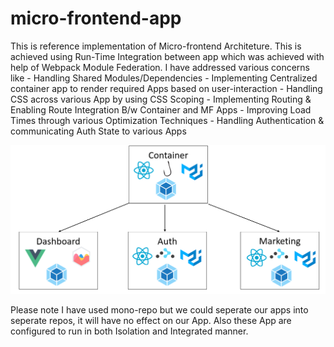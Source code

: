 # micro-frontend-app

This is reference implementation of Micro-frontend Architeture. This is achieved using Run-Time Integration between app which was achieved with help of Webpack Module Federation. I have addressed various concerns like - Handling Shared Modules/Dependencies - Implementing Centralized container app to render required Apps based on user-interaction - Handling CSS across various App by using CSS Scoping - Implementing Routing & Enabling Route Integration B/w Container and MF Apps - Improving Load Times through various Optimization Techniques - Handling Authentication & communicating Auth State to various Apps

![Alt text](https://github.com/AbhishekGautam01/micro-frontend/blob/develop/.idea/1.PNG?raw=true)

Please note I have used mono-repo but we could seperate our apps into seperate repos, it will have no effect on our App.
Also these App are configured to run in both Isolation and Integrated manner.
